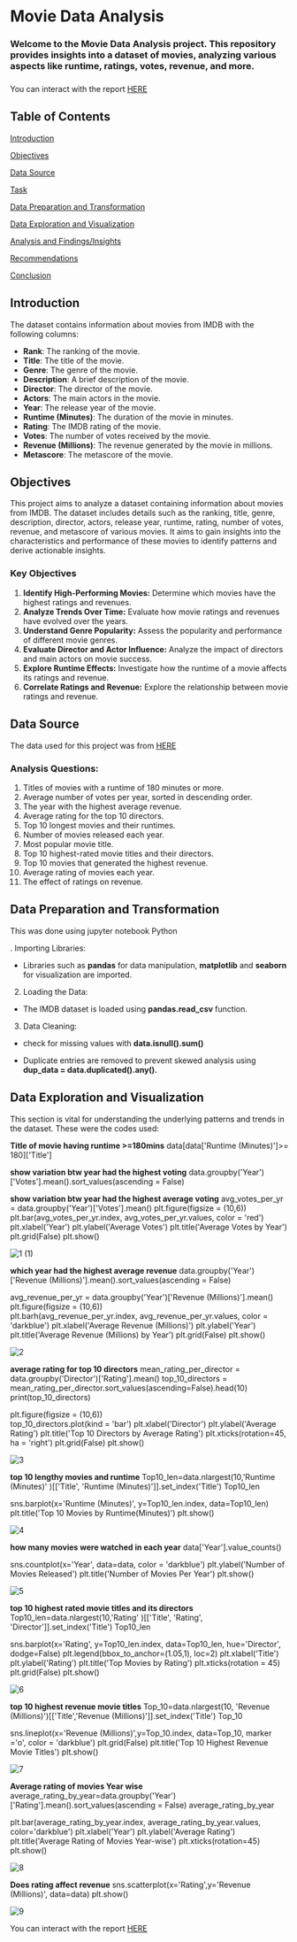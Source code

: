 # Movie Data Analysis 


### Welcome to the **Movie Data Analysis project**. This repository provides insights into a dataset of movies, analyzing various aspects like runtime, ratings, votes, revenue, and more.
###

You can interact with the report [HERE](https://github.com/Nkemjika-123/Movie-Analysis/blob/main/Movie%20DataSet-Copy3.ipynb)


## Table of Contents
[Introduction](#introduction)

[Objectives](#objectives)

[Data Source](#data-source)

[Task](#task)

[Data Preparation and Transformation](#data-preparation-and-transformation)

[Data Exploration and Visualization](#data-exploration-and-visualization)

[Analysis and Findings/Insights](#analysis-and-findingsinsights)

[Recommendations](#recommendations)

[Conclusion](#conclusion)

## Introduction
The dataset contains information about movies from IMDB with the following columns:

+ **Rank**: The ranking of the movie.
+ **Title**: The title of the movie.
+ **Genre**: The genre of the movie.
+ **Description**: A brief description of the movie.
+ **Director**: The director of the movie.
+ **Actors**: The main actors in the movie.
+ **Year**: The release year of the movie.
+ **Runtime (Minutes)**: The duration of the movie in minutes.
+ **Rating**: The IMDB rating of the movie.
+ **Votes**: The number of votes received by the movie.
+ **Revenue (Millions)**: The revenue generated by the movie in millions.
+ **Metascore**: The metascore of the movie.

## Objectives
This project aims to analyze a dataset containing information about movies from IMDB. The dataset includes details such as the ranking, title, genre, description, director, actors, release year, runtime, rating, number of votes, revenue, and metascore of various movies. It aims to gain insights into the characteristics and performance of these movies to identify patterns and derive actionable insights. 

### Key Objectives
 1. **Identify High-Performing Movies:** Determine which movies have the highest ratings and revenues. 
2. **Analyze Trends Over Time:** Evaluate how movie ratings and revenues have evolved over the years.
 3. **Understand Genre Popularity:** Assess the popularity and performance of different movie genres.
 4. **Evaluate Director and Actor Influence:** Analyze the impact of directors and main actors on movie success. 
5. **Explore Runtime Effects:** Investigate how the runtime of a movie affects its ratings and revenue.
 6. **Correlate Ratings and Revenue:** Explore the relationship between movie ratings and revenue.

## Data Source
The data used for this project was from [HERE](https://www.kaggle.com/datasets/PromptCloudHQ/imdb-data)

### Analysis Questions: 
1. Titles of movies with a runtime of 180 minutes or more.
2. Average number of votes per year, sorted in descending order.
3. The year with the highest average revenue.
4. Average rating for the top 10 directors.
5. Top 10 longest movies and their runtimes.
6. Number of movies released each year.
7. Most popular movie title.
8. Top 10 highest-rated movie titles and their directors.
9. Top 10 movies that generated the highest revenue.
10. Average rating of movies each year.
11. The effect of ratings on revenue. 

## Data Preparation and Transformation
This was done using jupyter notebook Python

. Importing Libraries:
   
+	Libraries such as **pandas** for data manipulation,  **matplotlib** and **seaborn** for visualization are imported.

2. Loading the Data:

+	The IMDB dataset is loaded using **pandas.read_csv** function.

3. Data Cleaning:
   
+	check for missing values with **data.isnull().sum()**

+	Duplicate entries are removed to prevent skewed analysis using 
**dup_data = data.duplicated().any().**

## Data Exploration and Visualization
This section is vital for understanding the underlying patterns and trends in the dataset. These were the codes used:

**Title of movie having runtime >=180mins**
data[data['Runtime (Minutes)']>= 180]['Title']

**show variation btw year had the highest voting**
data.groupby('Year')['Votes'].mean().sort_values(ascending = False)


**show variation btw year had the highest average voting**
avg_votes_per_yr = data.groupby('Year')['Votes'].mean()
plt.figure(figsize = (10,6))  
plt.bar(avg_votes_per_yr.index, avg_votes_per_yr.values, color = 'red')
plt.xlabel('Year')
plt.ylabel('Average Votes')
plt.title('Average Votes by Year')
plt.grid(False) 
plt.show()

![1 (1)](https://github.com/Nkemjika-123/Movie-Analysis/assets/152037119/c331b851-c2b5-441e-90e6-8d739c2fdb2f)


**which year had the highest average revenue** 
data.groupby('Year')['Revenue (Millions)'].mean().sort_values(ascending = False)

avg_revenue_per_yr = data.groupby('Year')['Revenue (Millions)'].mean()
plt.figure(figsize = (10,6))  
plt.barh(avg_revenue_per_yr.index, avg_revenue_per_yr.values, color = 'darkblue')
plt.xlabel('Average Revenue (Millions)')
plt.ylabel('Year')
plt.title('Average Revenue (Millions) by Year')
plt.grid(False)
plt.show()

![2](https://github.com/Nkemjika-123/Movie-Analysis/assets/152037119/eaeb788d-bf2f-488a-8537-2f054c1081c2)

**average rating for top 10 directors**
mean_rating_per_director = data.groupby('Director')['Rating'].mean()
top_10_directors = mean_rating_per_director.sort_values(ascending=False).head(10)
print(top_10_directors)

plt.figure(figsize = (10,6))  
top_10_directors.plot(kind = 'bar')
plt.xlabel('Director')
plt.ylabel('Average Rating')
plt.title('Top 10 Directors by Average Rating')
plt.xticks(rotation=45, ha = 'right')
plt.grid(False)
plt.show()

![3](https://github.com/Nkemjika-123/Movie-Analysis/assets/152037119/c715f178-51ac-4e97-aad1-be3cc7fa0c91)

**top 10 lengthy movies and runtime**
Top10_len=data.nlargest(10,'Runtime (Minutes)' )[['Title', 'Runtime (Minutes)']].set_index('Title')
Top10_len

sns.barplot(x='Runtime (Minutes)', y=Top10_len.index, data=Top10_len)
plt.title('Top 10 Movies by Runtime(Minutes)')
plt.show()

![4](https://github.com/Nkemjika-123/Movie-Analysis/assets/152037119/922efd37-f415-4c37-bb76-4b43edaa283e)

**how many movies were watched in each year**
data['Year'].value_counts()

sns.countplot(x='Year', data=data, color = 'darkblue')
plt.ylabel('Number of Movies Released')
plt.title('Number of Movies Per Year')
plt.show()

![5](https://github.com/Nkemjika-123/Movie-Analysis/assets/152037119/0554b981-8be9-4c76-bae3-b5079db1627b)

**top 10 highest rated movie titles and its directors**
Top10_len=data.nlargest(10,'Rating' )[['Title', 'Rating', 'Director']].set_index('Title')
Top10_len

sns.barplot(x='Rating', y=Top10_len.index, data=Top10_len, hue='Director', dodge=False)
plt.legend(bbox_to_anchor=(1.05,1), loc=2)
plt.xlabel('Title')
plt.ylabel('Rating')
plt.title('Top Movies by Rating')
plt.xticks(rotation = 45)
plt.grid(False)
plt.show()

![6](https://github.com/Nkemjika-123/Movie-Analysis/assets/152037119/fdcd4377-a548-4698-904a-23fab8b9a97b)

**top 10 highest revenue movie titles**
Top_10=data.nlargest(10, 'Revenue (Millions)')[['Title','Revenue (Millions)']].set_index('Title')
Top_10

sns.lineplot(x='Revenue (Millions)',y=Top_10.index, data=Top_10, marker ='o', color = 'darkblue')
plt.grid(False)
plt.title('Top 10 Highest Revenue Movie Titles')
plt.show()

![7](https://github.com/Nkemjika-123/Movie-Analysis/assets/152037119/49eb2966-fb53-4fc5-8ce6-4fdfdc7a720d)

**Average rating of movies Year wise**
average_rating_by_year=data.groupby('Year')['Rating'].mean().sort_values(ascending = False)
average_rating_by_year

plt.bar(average_rating_by_year.index, average_rating_by_year.values, color='darkblue')
plt.xlabel('Year')
plt.ylabel('Average Rating')
plt.title('Average Rating of Movies Year-wise')
plt.xticks(rotation=45)
plt.show()

![8](https://github.com/Nkemjika-123/Movie-Analysis/assets/152037119/a4bc10d6-dae6-4884-8dd1-89372f0d837b)

**Does rating affect revenue**
sns.scatterplot(x='Rating',y='Revenue (Millions)', data=data)
plt.show()

![9](https://github.com/Nkemjika-123/Movie-Analysis/assets/152037119/7480bb21-6ddc-431a-a539-ee99dbc3c4b5)

You can interact with the report [HERE](https://github.com/Nkemjika-123/Movie-Analysis/blob/main/Movie%20DataSet-Copy3.ipynb)

